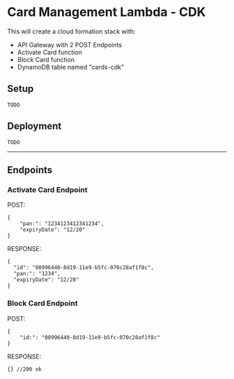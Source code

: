 # Card Management Lambda - CDK

This will create a cloud formation stack with:

- API Gateway with 2 POST Endpoints
- Activate Card function
- Block Card function
- DynamoDB table named "cards-cdk"

## Setup

    TODO

## Deployment
    TODO


---------------

## Endpoints

### Activate Card Endpoint

POST:

    {
    	"pan:": "1234123412341234",
    	"expiryDate": "12/20"
    }

RESPONSE:

    {
      "id": "08996440-8d19-11e9-b5fc-070c28af1f8c",
      "pan:": "1234",
      "expiryDate": "12/20"
    }

### Block Card Endpoint

POST:

    {
    	"id:": "08996440-8d19-11e9-b5fc-070c28af1f8c"
    }

RESPONSE:

    {} //200 ok
